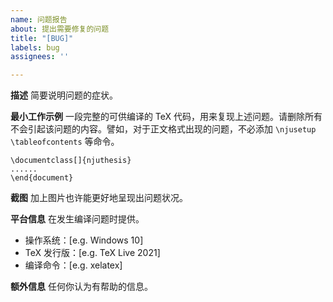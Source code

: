 ```yaml
---
name: 问题报告
about: 提出需要修复的问题
title: "[BUG]"
labels: bug
assignees: ''

---
```


**描述**
简要说明问题的症状。

**最小工作示例**
一段完整的可供编译的 TeX 代码，用来复现上述问题。请删除所有不会引起该问题的内容。譬如，对于正文格式出现的问题，不必添加 `\njusetup` `\tableofcontents` 等命令。
```
\documentclass[]{njuthesis}
......
\end{document}
```

**截图**
加上图片也许能更好地呈现出问题状况。

**平台信息**
在发生编译问题时提供。
 - 操作系统：[e.g. Windows 10]
 - TeX 发行版：[e.g. TeX Live 2021]
 - 编译命令：[e.g. xelatex]

**额外信息**
任何你认为有帮助的信息。
